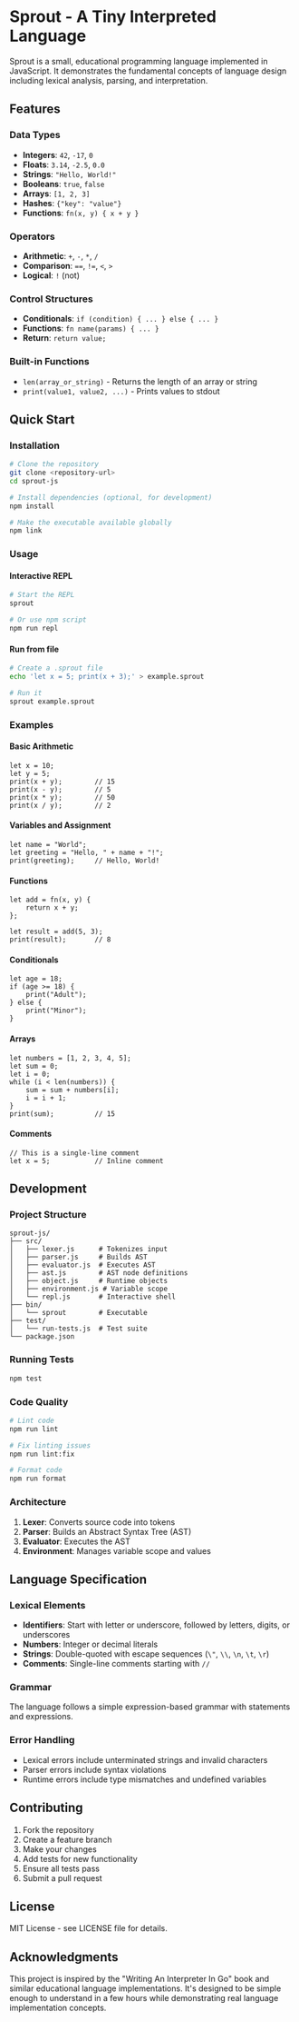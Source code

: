 # Sprout - A Tiny Interpreted Language

Sprout is a small, educational programming language implemented in JavaScript. It demonstrates the fundamental concepts of language design including lexical analysis, parsing, and interpretation.

## Features

### Data Types
- **Integers**: `42`, `-17`, `0`
- **Floats**: `3.14`, `-2.5`, `0.0`
- **Strings**: `"Hello, World!"`
- **Booleans**: `true`, `false`
- **Arrays**: `[1, 2, 3]`
- **Hashes**: `{"key": "value"}`
- **Functions**: `fn(x, y) { x + y }`

### Operators
- **Arithmetic**: `+`, `-`, `*`, `/`
- **Comparison**: `==`, `!=`, `<`, `>`
- **Logical**: `!` (not)

### Control Structures
- **Conditionals**: `if (condition) { ... } else { ... }`
- **Functions**: `fn name(params) { ... }`
- **Return**: `return value;`

### Built-in Functions
- `len(array_or_string)` - Returns the length of an array or string
- `print(value1, value2, ...)` - Prints values to stdout

## Quick Start

### Installation

```bash
# Clone the repository
git clone <repository-url>
cd sprout-js

# Install dependencies (optional, for development)
npm install

# Make the executable available globally
npm link
```

### Usage

#### Interactive REPL
```bash
# Start the REPL
sprout

# Or use npm script
npm run repl
```

#### Run from file
```bash
# Create a .sprout file
echo 'let x = 5; print(x + 3);' > example.sprout

# Run it
sprout example.sprout
```

### Examples

#### Basic Arithmetic
```sprout
let x = 10;
let y = 5;
print(x + y);        // 15
print(x - y);        // 5
print(x * y);        // 50
print(x / y);        // 2
```

#### Variables and Assignment
```sprout
let name = "World";
let greeting = "Hello, " + name + "!";
print(greeting);     // Hello, World!
```

#### Functions
```sprout
let add = fn(x, y) {
    return x + y;
};

let result = add(5, 3);
print(result);       // 8
```

#### Conditionals
```sprout
let age = 18;
if (age >= 18) {
    print("Adult");
} else {
    print("Minor");
}
```

#### Arrays
```sprout
let numbers = [1, 2, 3, 4, 5];
let sum = 0;
let i = 0;
while (i < len(numbers)) {
    sum = sum + numbers[i];
    i = i + 1;
}
print(sum);          // 15
```

#### Comments
```sprout
// This is a single-line comment
let x = 5;           // Inline comment
```

## Development

### Project Structure
```
sprout-js/
├── src/
│   ├── lexer.js      # Tokenizes input
│   ├── parser.js     # Builds AST
│   ├── evaluator.js  # Executes AST
│   ├── ast.js        # AST node definitions
│   ├── object.js     # Runtime objects
│   ├── environment.js # Variable scope
│   └── repl.js       # Interactive shell
├── bin/
│   └── sprout        # Executable
├── test/
│   └── run-tests.js  # Test suite
└── package.json
```

### Running Tests
```bash
npm test
```

### Code Quality
```bash
# Lint code
npm run lint

# Fix linting issues
npm run lint:fix

# Format code
npm run format
```

### Architecture

1. **Lexer**: Converts source code into tokens
2. **Parser**: Builds an Abstract Syntax Tree (AST)
3. **Evaluator**: Executes the AST
4. **Environment**: Manages variable scope and values

## Language Specification

### Lexical Elements
- **Identifiers**: Start with letter or underscore, followed by letters, digits, or underscores
- **Numbers**: Integer or decimal literals
- **Strings**: Double-quoted with escape sequences (`\"`, `\\`, `\n`, `\t`, `\r`)
- **Comments**: Single-line comments starting with `//`

### Grammar
The language follows a simple expression-based grammar with statements and expressions.

### Error Handling
- Lexical errors include unterminated strings and invalid characters
- Parser errors include syntax violations
- Runtime errors include type mismatches and undefined variables

## Contributing

1. Fork the repository
2. Create a feature branch
3. Make your changes
4. Add tests for new functionality
5. Ensure all tests pass
6. Submit a pull request

## License

MIT License - see LICENSE file for details.

## Acknowledgments

This project is inspired by the "Writing An Interpreter In Go" book and similar educational language implementations. It's designed to be simple enough to understand in a few hours while demonstrating real language implementation concepts.